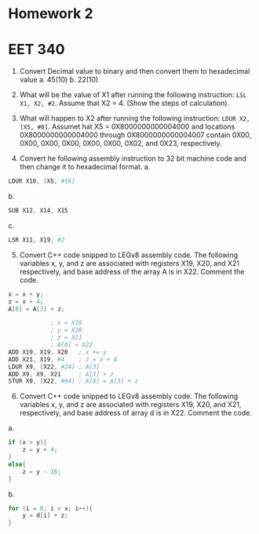 # Homework 2
# EET 340

1. Convert Decimal value to binary and then convert them to hexadecimal value
a. 45(10)
b. 22(10)

2. What will be the value of X1 after running the following instruction: `LSL X1, X2, #2`. Assume that X2 = 4. (Show the steps of calculation).

3. What will happen to X2 after running the following instruction: `LDUR X2, [X5, #0]`. Assumet hat X5 = 0X8000000000004000 and locations 0X8000000000004000 through 0X8000000000004007 contain 0X00, 0X00, 0X00, 0X00, 0X00, 0X00, 0X02, and 0X23, respectively.

4. Convert he following assembly instruction to 32 bit machine code and then change it to hexadecimal format.
a.
```S
LDUR X10, [X5, #16]
```

b.
```S
SUB X12, X14, X15
```

c.
```S
LSR X11, X19, #2
```

5. Convert C++ code snipped to LEGv8 assembly code. The following variables x, y, and z are associated with registers X19, X20, and X21 respectively, and base address of the array A is in X22. Comment the code.

```cpp
x = x + y;
z = x + 4;
A[8] = A[3] + z;
```

```S
			; x = X19
			; y = X20
			; z = X21
			; A[0] = X22
ADD X19, X19, X20	; x += y
ADD X21, X19, #4	; z = x + 4
LDUR X9, [X22, #24]	; A[3]
ADD X9, X9, X21		; A[3] + z
STUR X9, [X22, #64]	; A[8] = A[3] + z
```

6. Convert C++ code snipped to LEGv8 assembly code. The following variables x, y, and z are associated with registers X19, X20, and X21, respectively, and base address of array d is in X22. Comment the code.

a.
```cpp
if (x > y){
	z = y + 4;
}
else{
	z = y - 16;
}
```

b.
```cpp
for (i = 0; i < x; i++){
	y = d[i] + z;
}
```
